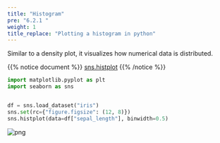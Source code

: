 ```yaml
---
title: "Histogram"
pre: "6.2.1 "
weight: 1
title_replace: "Plotting a histogram in python"
---
```


Similar to a density plot, it visualizes how numerical data is distributed.

{{% notice document %}}
[sns.histplot](https://seaborn.pydata.org/generated/seaborn.histplot.html#seaborn.histplot)
{{% /notice %}}

```python
import matplotlib.pyplot as plt
import seaborn as sns


df = sns.load_dataset("iris")
sns.set(rc={"figure.figsize": (12, 8)})
sns.histplot(data=df["sepal_length"], binwidth=0.5)
```


    
![png](/images/visualize/distribution/histogram_files/histogram_1_1.png)
    

